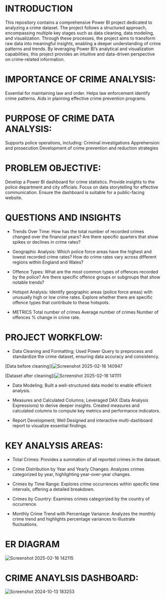 # INTRODUCTION
This repository contains a comprehensive Power BI project dedicated to analyzing a crime dataset. The project follows a structured approach, encompassing multiple key stages such as data cleaning, data modeling, and visualization. Through these processes, the project aims to transform raw data into meaningful insights, enabling a deeper understanding of crime patterns and trends. By leveraging Power BI’s analytical and visualization capabilities, this project provides an intuitive and data-driven perspective on crime-related information.

# IMPORTANCE OF CRIME ANALYSIS:
Essential for maintaining law and order.
Helps law enforcement identify crime patterns.
Aids in planning effective crime prevention programs. 

# PURPOSE OF CRIME DATA ANALYSIS:
Supports police operations, including:
Criminal investigations
Apprehension and prosecution
Development of crime prevention and reduction strategies

# PROBLEM OBJECTIVE:
Develop a Power BI dashboard for crime statistics.
Provide insights to the police department and city officials.
Focus on data storytelling for effective communication.
Ensure the dashboard is suitable for a public-facing website.

# QUESTIONS AND INSIGHTS

- Trends Over Time:
How has the total number of recorded crimes changed over the financial years?
Are there specific quarters that show spikes or declines in crime rates?

- Geographic Analysis:
Which police force areas have the highest and lowest recorded crime rates?
How do crime rates vary across different regions within England and Wales?

- Offence Types:
What are the most common types of offences recorded by the police?
Are there specific offence groups or subgroups that show notable trends?

- Hotspot Analysis:
Identify geographic areas (police force areas) with unusually high or low crime rates.
Explore whether there are specific offence types that contribute to these hotspots.


- METRICS
Total number of crimes
Average number of crimes
Number of offences
% change in crime rate.


# PROJECT WORKFLOW:

- Data Cleaning and Formatting;
Used Power Query to preprocess and standardize the crime dataset, ensuring data accuracy and consistency.

[Data before cleaning](![Screenshot 2025-02-16 140947](https://github.com/user-attachments/assets/b09353ba-4aad-4b2b-8792-75beb4eaef6c)

[Dataset after cleaning](![Screenshot 2025-02-16 141111](https://github.com/user-attachments/assets/02b25e11-9f95-4241-8d41-4a10de54f689)

- Data Modeling;
Built a well-structured data model to enable efficient analysis.

- Measures and Calculated Columns;
Leveraged DAX (Data Analysis Expressions) to derive deeper insights.
Created measures and calculated columns to compute key metrics and performance indicators.

- Report Development;
Well Designed and interactive multi-dashboard report to visualize essential findings.

# KEY ANALYSIS AREAS:

-	Total Crimes:
Provides a summation of all reported crimes in the dataset.

- Crime Distribution by Year and Yearly Changes:
Analyzes crimes categorized by year, highlighting year-over-year changes.

- Crimes by Time Range:
Explores crime occurrences within specific time intervals, offering a detailed breakdown.

-	Crimes by Country:
Examines crimes categorized by the country of occurrence.

-	Monthly Crime Trend with Percentage Variance:
Analyzes the monthly crime trend and highlights percentage variances to illustrate fluctuations.

# ER DIAGRAM

![Screenshot 2025-02-16 142115](https://github.com/user-attachments/assets/cc848117-0b7a-48a7-ad9b-b435248a57ab)


# CRIME ANAYLSIS DASHBOARD:

![Screenshot 2024-10-13 183253](https://github.com/user-attachments/assets/7479dd5b-f36b-4593-95a0-4a4affba2e67)















